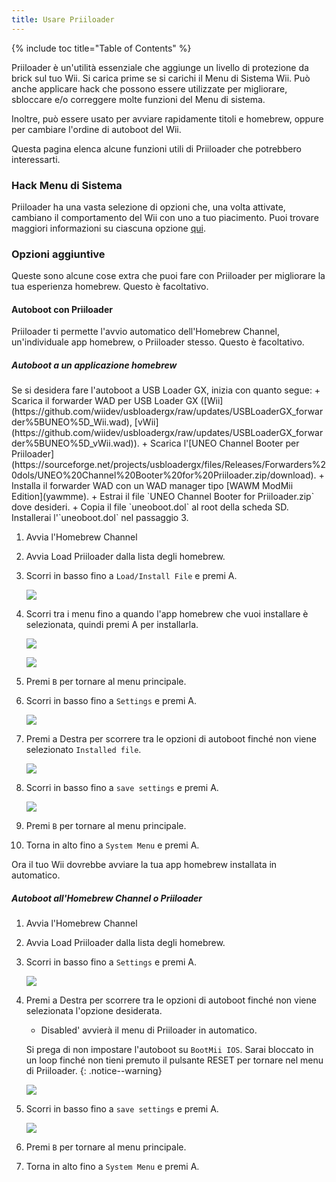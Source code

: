 ```yaml
---
title: Usare Priiloader
---
```


{% include toc title="Table of Contents" %}

Priiloader è un'utilità essenziale che aggiunge un livello di protezione da brick sul tuo Wii. Si carica prime se si carichi il Menu di Sistema Wii. Può anche applicare hack che possono essere utilizzate per migliorare, sbloccare e/o correggere molte funzioni del Menu di sistema.

Inoltre, può essere usato per avviare rapidamente titoli e homebrew, oppure per cambiare l'ordine di autoboot del Wii.

Questa pagina elenca alcune funzioni utili di Priiloader che potrebbero interessarti.

### Hack Menu di Sistema

Priiloader ha una vasta selezione di opzioni che, una volta attivate, cambiano il comportamento del Wii con uno a tuo piacimento. Puoi trovare maggiori informazioni su ciascuna opzione [qui](https://dacotaco.github.io/priiloader/docs/HACKS.html#currently-supported-hacks).

### Opzioni aggiuntive

Queste sono alcune cose extra che puoi fare con Priiloader per migliorare la tua esperienza homebrew. Questo è facoltativo.

#### Autoboot con Priiloader

Priiloader ti permette l'avvio automatico dell'Homebrew Channel, un'individuale app homebrew, o Priiloader stesso. Questo è facoltativo.

##### Autoboot a un applicazione homebrew

<div id="autobooting-usbloadergx" class="notice--warning" markdown="1">
Se si desidera fare l'autoboot a USB Loader GX, inizia con quanto segue:
  + Scarica il forwarder WAD per USB Loader GX ([Wii](https://github.com/wiidev/usbloadergx/raw/updates/USBLoaderGX_forwarder%5BUNEO%5D_Wii.wad), [vWii](https://github.com/wiidev/usbloadergx/raw/updates/USBLoaderGX_forwarder%5BUNEO%5D_vWii.wad)).
  + Scarica l'[UNEO Channel Booter per Priiloader](https://sourceforge.net/projects/usbloadergx/files/Releases/Forwarders%20dols/UNEO%20Channel%20Booter%20for%20Priiloader.zip/download).
  + Installa il forwarder WAD con un WAD manager tipo [WAWM ModMii Edition](yawmme).
  + Estrai il file `UNEO Channel Booter for Priiloader.zip` dove desideri.
  + Copia il file `uneoboot.dol` al root della scheda SD.
Installerai l'`uneoboot.dol` nel passaggio 3.
</div>

1. Avvia l'Homebrew Channel
1. Avvia Load Priiloader dalla lista degli homebrew.
1. Scorri in basso fino a `Load/Install File` e premi A.

    ![](/images/priiloader/menu_install_file.png)

1. Scorri tra i menu fino a quando l'app homebrew che vuoi installare è selezionata, quindi premi A per installarla.

    ![](/images/priiloader/installing_file.png)

    ![](/images/priiloader/installing_file_ok.png)

1. Premi `B` per tornare al menu principale.
1. Scorri in basso fino a `Settings` e premi A.

    ![](/images/priiloader/menu_settings.png)

1. Premi a Destra per scorrere tra le opzioni di autoboot finché non viene selezionato `Installed file`.

    ![](/images/priiloader/autoboot_installed_file.png)

1. Scorri in basso fino a `save settings` e premi A.

    ![](/images/priiloader/settings_save.png)

1. Premi `B` per tornare al menu principale.
1. Torna in alto fino a `System Menu` e premi A.

Ora il tuo Wii dovrebbe avviare la tua app homebrew installata in automatico.

##### Autoboot all'Homebrew Channel o Priiloader

1. Avvia l'Homebrew Channel
1. Avvia Load Priiloader dalla lista degli homebrew.
1. Scorri in basso fino a `Settings` e premi A.

    ![](/images/priiloader/menu_settings.png)

1. Premi a Destra per scorrere tra le opzioni di autoboot finché non viene selezionata l'opzione desiderata.
    + Disabled' avvierà il menu di Priiloader in automatico.

    Si prega di non impostare l'autoboot su `BootMii IOS`. Sarai bloccato in un loop finché non tieni premuto il pulsante RESET per tornare nel menu di Priiloader.
    {: .notice--warning}

    ![](/images/priiloader/autoboot_disabled.png)

1. Scorri in basso fino a `save settings` e premi A.

    ![](/images/priiloader/settings_save.png)

1. Premi `B` per tornare al menu principale.
1. Torna in alto fino a `System Menu` e premi A.
